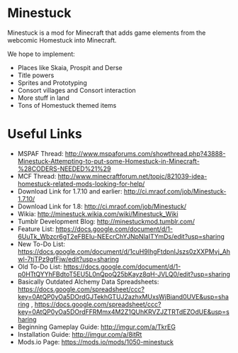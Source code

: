 Minestuck
=========

Minestuck is a mod for Minecraft that adds game elements from the webcomic Homestuck into Minecraft.

We hope to implement:
* Places like Skaia, Prospit and Derse
* Title powers
* Sprites and Prototyping
* Consort villages and Consort interaction
* More stuff in land
* Tons of Homestuck themed items

Useful Links
============

* MSPAF Thread: http://www.mspaforums.com/showthread.php?43888-Minestuck-Attempting-to-put-some-Homestuck-in-Minecraft-%28CODERS-NEEDED%21%29
* MCF Thread: http://www.minecraftforum.net/topic/821039-idea-homestuck-related-mods-looking-for-help/
* Download Link for 1.7.10 and earlier: http://ci.mraof.com/job/Minestuck-1.7.10/
* Download Link for 1.8: http://ci.mraof.com/job/Minestuck/
* Wikia: http://minestuck.wikia.com/wiki/Minestuck_Wiki
* Tumblr Development Blog: http://minestuckmod.tumblr.com/
* Feature List: https://docs.google.com/document/d/1-6UuTk_Wbzcr6gT2eFBEIu-NEEcrChYJNpNlaITYmDs/edit?usp=sharing
* New To-Do List: https://docs.google.com/document/d/1cuH9IhgFtdpnIJszs0zXXPMvj_Ahwl-7tjTPz9gfFjw/edit?usp=sharing
* Old To-Do List: https://docs.google.com/document/d/1-p0HTtQYYhFBdtoT5EU5L0nQpoQ25bKayz8qH-JVLQ0/edit?usp=sharing
* Basically Outdated Alchemy Data Spreadsheets: https://docs.google.com/spreadsheet/ccc?key=0AtQP0yOa5DOrdGJTekhGTUJ2azhxMUxsWjBiand0UVE&usp=sharing , https://docs.google.com/spreadsheet/ccc?key=0AtQP0yOa5DOrdFFRMmx4M2Z1QUhKRVZJZTRTdEZOdUE&usp=sharing
* Beginning Gameplay Guide: http://imgur.com/a/TkrEG
* Installation Guide: http://imgur.com/a/8itRt
* Mods.io Page: https://mods.io/mods/1050-minestuck
